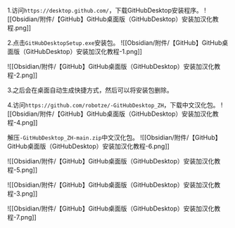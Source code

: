 1.访问`https://desktop.github.com/`，下载GitHubDesktop安装程序。
![[Obsidian/附件/【GitHub】GitHub桌面版（GitHubDesktop）安装加汉化教程.png]]

2.点击`GitHubDesktopSetup.exe`安装包。
![[Obsidian/附件/【GitHub】GitHub桌面版（GitHubDesktop）安装加汉化教程-1.png]]

![[Obsidian/附件/【GitHub】GitHub桌面版（GitHubDesktop）安装加汉化教程-2.png]]

3.之后会在桌面自动生成快捷方式，然后可以将安装包删除。

4.访问`https://github.com/robotze/-GitHubDesktop_ZH`，下载中文汉化包。
![[Obsidian/附件/【GitHub】GitHub桌面版（GitHubDesktop）安装加汉化教程-4.png]]

解压`-GitHubDesktop_ZH-main.zip`中文汉化包。
![[Obsidian/附件/【GitHub】GitHub桌面版（GitHubDesktop）安装加汉化教程-6.png]]

![[Obsidian/附件/【GitHub】GitHub桌面版（GitHubDesktop）安装加汉化教程-5.png]]

![[Obsidian/附件/【GitHub】GitHub桌面版（GitHubDesktop）安装加汉化教程-3.png]]

![[Obsidian/附件/【GitHub】GitHub桌面版（GitHubDesktop）安装加汉化教程-7.png]]